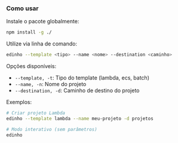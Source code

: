 ### Como usar

Instale o pacote globalmente:

```bash
npm install -g ./
```

Utilize via linha de comando:

```bash
edinho --template <tipo> --name <nome> --destination <caminho>
```

Opções disponíveis:

- `--template, -t`: Tipo do template (lambda, ecs, batch)
- `--name, -n`: Nome do projeto
- `--destination, -d`: Caminho de destino do projeto

Exemplos:

```bash
# Criar projeto Lambda 
edinho --template lambda --name meu-projeto -d projetos

# Modo interativo (sem parâmetros)
edinho
```